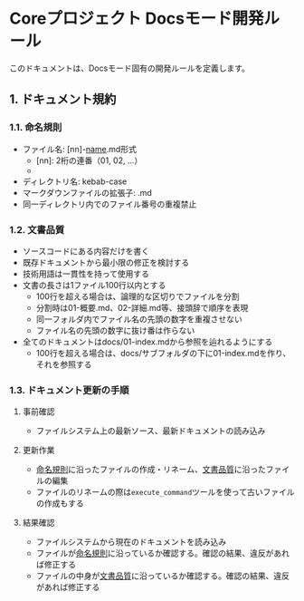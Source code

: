 # Coreプロジェクト Docsモード開発ルール

このドキュメントは、Docsモード固有の開発ルールを定義します。

## 1. ドキュメント規約

### 1.1. 命名規則
- ファイル名: [nn]-[name].md形式
  - [nn]: 2桁の連番（01, 02, ...）
  - [name]: ケバブケース（小文字とハイフンのみ）
- ディレクトリ名: kebab-case
- マークダウンファイルの拡張子: .md
- 同一ディレクトリ内でのファイル番号の重複禁止

### 1.2. 文書品質
- ソースコードにある内容だけを書く
- 既存ドキュメントから最小限の修正を検討する
- 技術用語は一貫性を持って使用する
- 文書の長さは1ファイル100行以内とする
  - 100行を超える場合は、論理的な区切りでファイルを分割
  - 分割時は01-概要.md、02-詳細.md等、接頭辞で順序を表現
  - 同一フォルダ内でファイル名の先頭の数字を重複させない
  - ファイル名の先頭の数字に抜け番は作らない
- 全てのドキュメントはdocs/01-index.mdから参照を辿れるようにする
  - 100行を超える場合は、docs/サブフォルダの下に01-index.mdを作り、それを参照する

### 1.3. ドキュメント更新の手順

1. 事前確認
   - ファイルシステム上の最新ソース、最新ドキュメントの読み込み

2. 更新作業
   - [命名規則](#11-命名規則)に沿ったファイルの作成・リネーム、[文書品質](#12-文書品質)に沿ったファイルの編集
   - ファイルのリネームの際は`execute_command`ツールを使って古いファイルの作成もする

3. 結果確認
   - ファイルシステムから現在のドキュメントを読み込み
   - ファイルが[命名規則](#11-命名規則)に沿っているか確認する。確認の結果、違反があれば修正する
   - ファイルの中身が[文書品質](#12-文書品質)に沿っているか確認する。確認の結果、違反があれば修正する